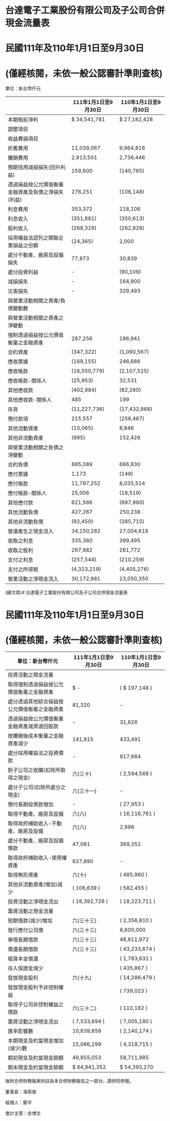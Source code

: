 # 台達電子工業股份有限公司及子公司合併現金流量表

# 民國111年及110年1月1日至9月30日

# (僅經核閱，未依一般公認審計準則查核)

單位：新台幣仟元

| |111年1月1日至9月30日|110年1月1日至9月30日|
|---|---|---|
|本期稅前淨利|$ 34,541,781|$ 27,182,428|
|調整項目| | |
|收益費損項目| | |
|折舊費用|11,039,067|9,964,816|
|攤銷費用|2,913,501|2,736,446|
|預期信用減損損失(回升利益)|159,600|(140,765)|
|透過損益按公允價值衡量金融資產及負債之淨損失(利益)|276,251|(106,148)|
|利息費用|353,372|218,106|
|利息收入|(351,681)|(350,613)|
|股利收入|(268,329)|(262,826)|
|採用權益法認列之關聯企業損益之份額|(24,365)|2,000|
|處分不動產、廠房及設備損失|77,873|30,839|
|處分投資利益|-|(90,109)|
|減損損失|-|164,900|
|災害損失|-|329,493|
|與營業活動相關之資產/負債變動數| | |
|與營業活動相關之資產之淨變動| | |
|強制透過損益按公允價值衡量之金融資產|287,256|186,941|
|合約資產|(347,322)|(1,090,567)|
|應收票據|(169,155)|246,686|
|應收帳款|(16,550,779)|(2,107,525)|
|應收帳款-關係人|(25,953)|32,531|
|其他應收款|(402,984)|(82,260)|
|其他應收款-關係人|485|199|
|存貨|(11,227,736)|(17,432,968)|
|預付款項|215,557|(258,467)|
|其他流動資產|(10,065)|8,846|
|其他非流動資產|(995)|152,426|
|與營業活動相關之負債之淨變動| | |
|合約負債|885,089|686,830|
|應付票據|1,173|(149)|
|應付帳款|11,797,252|8,035,514|
|應付帳款-關係人|25,006|(18,519)|
|其他應付款|621,566|(897,990)|
|其他流動負債|427,267|250,238|
|其他非流動負債|(92,450)|(385,715)|
|營運產生之現金流入|34,150,282|27,004,618|
|收取之利息|335,360|399,495|
|收取之股利|267,982|261,772|
|支付之利息|(257,544)|(210,259)|
|支付之所得稅|(4,323,219)|(4,405,276)|
|營業活動之淨現金流入|30,172,861|23,050,350|

(續次頁)# 台達電子工業股份有限公司及子公司合併現金流量表

# 民國111年及110年1月1日至9月30日

# (僅經核閱，未依一般公認審計準則查核)

|單位：新台幣仟元|111年1月1日至9月30日|110年1月1日至9月30日|
|---|---|---|
|投資活動之現金流量| | |
|取得強制透過損益按公允價值衡量之金融資產|$ -|( $ 197,148 )|
|處分透過其他綜合損益按公允價值衡量之金融資產|81,320|-|
|透過損益按公允價值衡量金融資產減資退回股款|-|31,626|
|按攤銷後成本衡量之金融資產減少|141,915|433,491|
|處分採用權益法之投資價款|-|617,664|
|對子公司之收購(扣除所取得之現金)|六(三十)|( 2,594,568 )|
|處分子公司(扣除所處分之現金)|六(三十一)|-|
|預付長期投資款增加|-|( 27,953 )|
|取得不動產、廠房及設備|六(八)|( 16,116,761 )|
|取得政府補助收入-不動產、廠房及設備|六(八)|2,996|
|處分不動產、廠房及設備價款|47,081|369,352|
|取得政府補助收入-使用權資產|637,890|-|
|取得無形資產|六(十)|( 485,960 )|
|其他非流動資產(增加)減少|( 106,639 )|( 582,455 )|
|投資活動之淨現金流出|( 18,392,726 )|( 18,223,711 )|
|籌資活動之現金流量| | |
|短期借款(減少)增加|六(三十三)|( 2,356,810 )|
|發行應付公司債|六(三十三)|6,600,000|
|舉借長期借款|六(三十三)|48,811,972|
|償還長期借款|六(三十三)|( 43,233,674 )|
|租賃本金償還| |( 1,783,631 )|
|存入保證金減少| |( 435,867 )|
|發放現金股利|六(十九)|( 14,286,479 )|
|發放現金股利予非控制權益| |( 739,023 )|
|取得子公司非控制權益之價款|六(三十二)|( 110,182 )|
|籌資活動之淨現金流出|( 7,533,694 )|( 7,005,180 )|
|匯率影響數|10,839,858|( 2,140,174 )|
|本期現金及約當現金增加(減少)數|15,086,299|( 4,318,715 )|
|期初現金及約當現金餘額|49,855,053|58,711,985|
|期末現金及約當現金餘額|$ 64,941,352|$ 54,393,270|

後附合併財務報表附註為本合併財務報告之一部分，請併同參閱。

董事長：海英俊

經理人：鄭平

會計主管：余博文